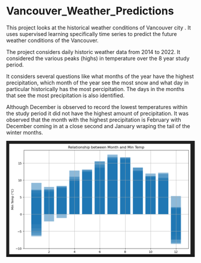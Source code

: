 # Vancouver_Weather_Predictions

This project looks at the historical weather conditions of Vancouver city . It uses supervised learning specifically time series to predict the future weather conditions of the Vancouver.

The project considers daily historic weather data from 2014 to 2022. It considered the various peaks (highs) in temperature over the 8 year study period.

It considers several questions like what months of the year have the highest precipitation, which month of the year see the most snow and what day in particular historically has the most percipitation. The days in the months that see the most precipitation is also identified.

Although December is observed to record the lowest temperatures within the study period it did not have the highest amount of precipitation. It was observed that the month with the highest precipitation is February with December coming in at a close second and January wraping the tail of the winter months.


 ![Alt text](image.png)